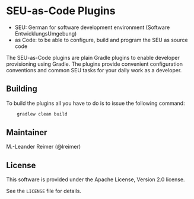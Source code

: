# SEU-as-Code Plugins

  * SEU: German for software development environment (Software EntwicklungsUmgebung)
  * as Code: to be able to configure, build and program the SEU as source code
  
The SEU-as-Code plugins are plain Gradle plugins to enable developer provisioning using Gradle. The plugins provide
convenient configuration conventions and common SEU tasks for your daily work as a developer.

## Building

To build the plugins all you have to do is to issue the following command:
```groovy
	gradlew clean build
```

## Maintainer

M.-Leander Reimer (@lreimer)

## License

This software is provided under the Apache License, Version 2.0 license.

See the `LICENSE` file for details.
